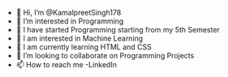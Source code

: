- 👋 Hi, I’m @KamalpreetSingh178
- 👀 I’m interested in Programming
- 🌱 I have started Programming starting from my 5th Semester
- 🌱 I am interested in Machine Learning
- 🌱 I am currently learning HTML and CSS  
- 💞️ I’m looking to collaborate on Programming Projects
- 📫 How to reach me -LinkedIn

<!---
KamalpreetSingh178/KamalpreetSingh178 is a ✨ special ✨ repository because its `README.md` (this file) appears on your GitHub profile.
You can click the Preview link to take a look at your changes.
--->
